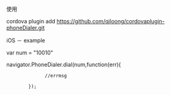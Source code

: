 
使用

  cordova plugin add https://github.com/qjloong/cordovaplugin-phoneDialer.git
  
  iOS － example

  var num = "10010"
            
  navigator.PhoneDialer.dial(num,function(err){
                  
                  //errmsg
            
            });
